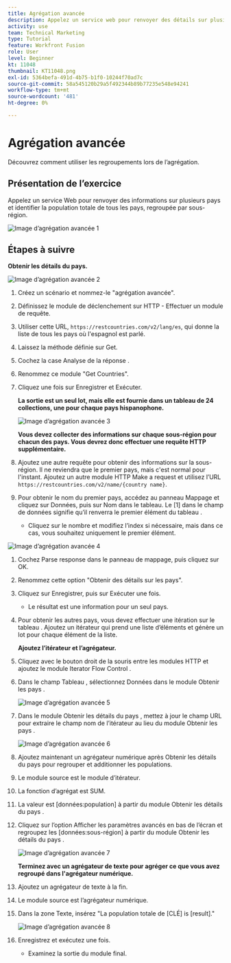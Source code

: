 ```yaml
---
title: Agrégation avancée
description: Appelez un service web pour renvoyer des détails sur plusieurs pays et identifier la population, regroupée par sous-région.
activity: use
team: Technical Marketing
type: Tutorial
feature: Workfront Fusion
role: User
level: Beginner
kt: 11048
thumbnail: KT11048.png
exl-id: 5364befa-491d-4b75-b1f0-10244f70ad7c
source-git-commit: 58a545120b29a5f492344b89b77235e548e94241
workflow-type: tm+mt
source-wordcount: '481'
ht-degree: 0%

---
```


# Agrégation avancée

Découvrez comment utiliser les regroupements lors de l’agrégation.

## Présentation de l’exercice

Appelez un service Web pour renvoyer des informations sur plusieurs pays et identifier la population totale de tous les pays, regroupée par sous-région.

![Image d’agrégation avancée 1](../12-exercises/assets/advanced-aggregation-walkthrough-1.png)

## Étapes à suivre

**Obtenir les détails du pays.**

![Image d’agrégation avancée 2](../12-exercises/assets/advanced-aggregation-walkthrough-2.png)

1. Créez un scénario et nommez-le &quot;agrégation avancée&quot;.
1. Définissez le module de déclenchement sur HTTP - Effectuer un module de requête.
1. Utiliser cette URL, `https://restcountries.com/v2/lang/es`, qui donne la liste de tous les pays où l&#39;espagnol est parlé.
1. Laissez la méthode définie sur Get.
1. Cochez la case Analyse de la réponse .
1. Renommez ce module &quot;Get Countries&quot;.
1. Cliquez une fois sur Enregistrer et Exécuter.

   **La sortie est un seul lot, mais elle est fournie dans un tableau de 24 collections, une pour chaque pays hispanophone.**

   ![Image d’agrégation avancée 3](../12-exercises/assets/advanced-aggregation-walkthrough-3.png)

   **Vous devez collecter des informations sur chaque sous-région pour chacun des pays. Vous devrez donc effectuer une requête HTTP supplémentaire.**

1. Ajoutez une autre requête pour obtenir des informations sur la sous-région. Il ne reviendra que le premier pays, mais c&#39;est normal pour l&#39;instant. Ajoutez un autre module HTTP Make a request et utilisez l’URL `https://restcountries.com/v2/name/{country name}`.
1. Pour obtenir le nom du premier pays, accédez au panneau Mappage et cliquez sur Données, puis sur Nom dans le tableau. Le [1] dans le champ de données signifie qu’il renverra le premier élément du tableau .

   + Cliquez sur le nombre et modifiez l’index si nécessaire, mais dans ce cas, vous souhaitez uniquement le premier élément.

![Image d’agrégation avancée 4](../12-exercises/assets/advanced-aggregation-walkthrough-4.png)

1. Cochez Parse response dans le panneau de mappage, puis cliquez sur OK.
1. Renommez cette option &quot;Obtenir des détails sur les pays&quot;.
1. Cliquez sur Enregistrer, puis sur Exécuter une fois.

   + Le résultat est une information pour un seul pays.

1. Pour obtenir les autres pays, vous devez effectuer une itération sur le tableau . Ajoutez un itérateur qui prend une liste d’éléments et génère un lot pour chaque élément de la liste.

   **Ajoutez l’itérateur et l’agrégateur.**

1. Cliquez avec le bouton droit de la souris entre les modules HTTP et ajoutez le module Iterator Flow Control .
1. Dans le champ Tableau , sélectionnez Données dans le module Obtenir les pays .

   ![Image d’agrégation avancée 5](../12-exercises/assets/advanced-aggregation-walkthrough-5.png)

1. Dans le module Obtenir les détails du pays , mettez à jour le champ URL pour extraire le champ nom de l’itérateur au lieu du module Obtenir les pays .

   ![Image d’agrégation avancée 6](../12-exercises/assets/advanced-aggregation-walkthrough-6.png)

1. Ajoutez maintenant un agrégateur numérique après Obtenir les détails du pays pour regrouper et additionner les populations.
1. Le module source est le module d’itérateur.
1. La fonction d’agrégat est SUM.
1. La valeur est [données:population] à partir du module Obtenir les détails du pays .
1. Cliquez sur l’option Afficher les paramètres avancés en bas de l’écran et regroupez les [données:sous-région] à partir du module Obtenir les détails du pays .

   ![Image d’agrégation avancée 7](../12-exercises/assets/advanced-aggregation-walkthrough-7.png)

   **Terminez avec un agrégateur de texte pour agréger ce que vous avez regroupé dans l&#39;agrégateur numérique.**

1. Ajoutez un agrégateur de texte à la fin.
1. Le module source est l’agrégateur numérique.
1. Dans la zone Texte, insérez &quot;La population totale de [CLÉ] is [result].&quot;

   ![Image d’agrégation avancée 8](../12-exercises/assets/advanced-aggregation-walkthrough-8.png)

1. Enregistrez et exécutez une fois.

   + Examinez la sortie du module final.
